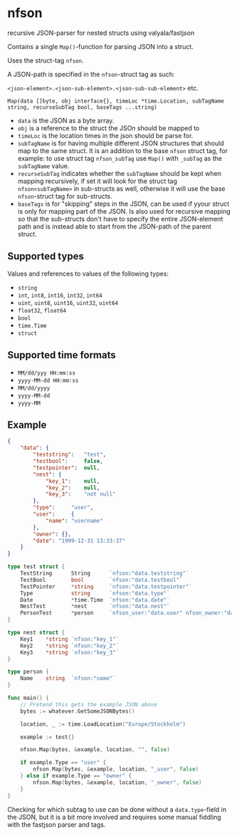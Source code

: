 # nfson
recursive JSON-parser for nested structs using valyala/fastjson

Contains a single `Map()`-function for parsing JSON into a struct.

Uses the struct-tag `nfson`.

A JSON-path is specified in the `nfson`-struct tag as such:

`<json-element>.<json-sub-element>.<json-sub-sub-element>` etc.

```
Map(data []byte, obj interface{}, timeLoc *time.Location, subTagName string, recurseSubTag bool, baseTags ...string)
```

- `data` is the JSON as a byte array.
- `obj` is a reference to the struct the JSOn should be mapped to
- `timeLoc` is the location times in the json should be parse for.
- `subTagName` is for having multiple different JSON structures that should map to the same struct. It is an addition to the base `nfson` struct tag, for example: to use struct tag `nfson_subTag` use `Map()` with `_subTag` as the `subTagName` value.
- `recurseSubTag` indicates whether the `subTagName` should be kept when mapping recursively, if set it will look for the struct tag `nfson<subTagName>` in sub-structs as well, otherwise it will use the base `nfson`-struct tag for sub-structs.
- `baseTags` is for "skipping" steps in the JSON, can be used if yyour struct is only for mapping part of the JSON. Is also used for recursive mapping so that the sub-structs don't have to specify the entire JSON-element path and is instead able to start from the JSON-path of the parent struct.

## Supported types

Values and references to values of the following types:

- `string`
- `int`, `int8`, `int16`, `int32`, `int64`
- `uint`, `uint8`, `uint16`, `uint32`, `uint64`
- `float32`, `float64`
- `bool`
- `time.Time`
- `struct`

## Supported time formats

- `MM/dd/yyy HH:mm:ss`
- `yyyy-MM-dd HH:mm:ss`
- `MM/dd/yyyy`
- `yyyy-MM-dd`
- `yyyy-MM`


## Example
```json
{
    "data": {
        "teststring":   "test",
        "testbool":     false,
        "testpointer":  null,
        "nest": {
            "key_1":    null,
            "key_2":    null,
            "key_3":    "not null"
        },
        "type":     "user",
        "user":     {
            "name": "username"
        },
        "owner": {},
        "date": "1999-12-31 13:33:37"
    }
}
```

```go
type test struct {
    TestString      String      `nfson:"data.teststring"`
    TestBool        bool        `nfson:"data.testbool"`
    TestPointer     *string     `nfson:"data.testpointer"`
    Type            string      `nfson:"data.type"`
    Date            *time.Time  `nfson:"data.date"`
    NestTest        *nest       `nfson:"data.nest"`
    PersonTest      *person     `nfson_user:"data.user" nfson_owner:"data.owner"`
}

type nest struct { 
    Key1    *string `nfson:"key_1"`
    Key2    *string `nfson:"key_2"`
    Key3    *string `nfson:"key_3"`
}

type person {
    Name    string  `nfson:"name"`
}

func main() {
    // Pretend this gets the example JSON above
    bytes := whatever.GetSomeJSONBytes()

    location, _ := time.LoadLocation("Europe/Stockholm")

    example := test{}

    nfson.Map(bytes, &example, location, "", false)

    if example.Type == "user" {
        nfson.Map(bytes, &example, location, "_user", false)
    } else if example.Type == "owner" {
        nfson.Map(bytes, &example, location, "_owner", false)
    }
}
```

Checking for which subtag to use can be done without a `data.type`-field in the JSON, but it is a bit more involved and requires some manual fiddling with the fastjson parser and tags.